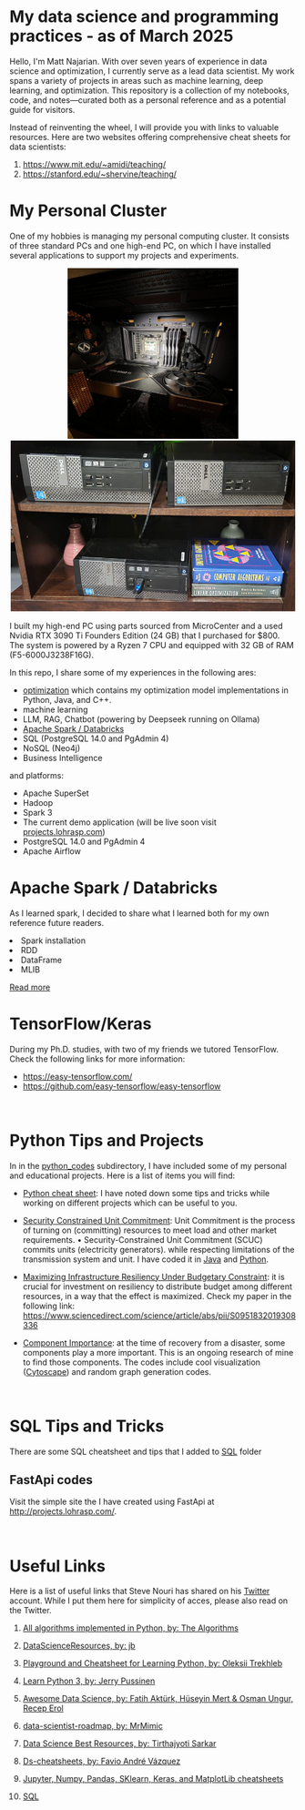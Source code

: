 # My data science and programming practices - as of March 2025 

Hello, I'm Matt Najarian. With over seven years of experience in data science and optimization, I currently serve as a lead data scientist. My work spans a variety of projects in areas such as machine learning, deep learning, and optimization. This repository is a collection of my notebooks, code, and notes—curated both as a personal reference and as a potential guide for visitors.

Instead of reinventing the wheel, I will provide you with links to valuable resources. Here are two websites offering comprehensive cheat sheets for data scientists:
1. https://www.mit.edu/~amidi/teaching/ </br>
2. https://stanford.edu/~shervine/teaching/

# My Personal Cluster

One of my hobbies is managing my personal computing cluster. It consists of three standard PCs and one high-end PC, on which I have installed several applications to support my projects and experiments.
<p align="center">
<img src="./media/eniacw.jpg" alt="Description" width="300" height="300">
<img src="./media/home_cluster_m_najarian2.jpg" alt="Description" width="500" height="300">
</p>

I built my high-end PC using parts sourced from MicroCenter and a used Nvidia RTX 3090 Ti Founders Edition (24 GB) that I purchased for $800. The system is powered by a Ryzen 7 CPU and equipped with 32 GB of RAM (F5-6000J3238F16G).

In this repo, I share some of my experiences in the following ares:
- [optimization](./optimization/README.md) which contains my optimization model implementations  in Python, Java, and C++.
- machine learning
- LLM, RAG, Chatbot (powering by Deepseek running on Ollama)
- [Apache Spark / Databricks](./apache_spark/README.md)
- SQL (PostgreSQL 14.0 and PgAdmin 4)
- NoSQL (Neo4j) 
- Business Intelligence


 and platforms:
- Apache SuperSet
- Hadoop
- Spark 3
- The current demo application (will be live soon visit [projects.lohrasp.com](http://projects.lohrasp.com/))
- PostgreSQL 14.0 and PgAdmin 4
- Apache Airflow

# Apache Spark / Databricks
As I learned spark, I decided to share what I learned both for my own reference future readers.
<li>Spark installation
<li>RDD
<li>DataFrame
<li>MLIB
</br>


<a href="https://github.com/lohraspco/data-science/tree/master/spark_practice/">Read more</a>

# TensorFlow/Keras
During my Ph.D. studies, with two of my friends we tutored TensorFlow. Check the following links for more information:
- https://easy-tensorflow.com/
- https://github.com/easy-tensorflow/easy-tensorflow

</br>

# Python Tips and Projects

In in the <a href="https://github.com/lohraspco/data-science/tree/master/python_codes/">python_codes</a> subdirectory, I have included some of my personal and educational projects. Here is a list of items you will find: 

- <a href="https://github.com/lohraspco/data-science/blob/master/python_codes/python_cheat_sheet.ipynb"> Python cheat sheet</a>: I have noted down some tips and tricks while working on different projects which can be useful to you. 

- <a href="https://github.com/lohraspco/data-science/tree/master/python_codes/unit_commitment" style="bold">Security Constrained Unit Commitment</a>: Unit Commitment is the process of turning on (committing) resources to meet load and other market requirements. • Security-Constrained Unit Commitment (SCUC) commits units (electricity generators). while respecting limitations of the transmission system and unit. I have coded it in <a href="https://github.com/lohraspco/data-science/tree/master/Java_and_CPP/unit_commitment_Java">Java</a> and <a href="https://github.com/lohraspco/data-science/tree/master/python_codes/unit_commitment">Python</a>. 

- <a href="https://github.com/lohraspco/data-science/tree/master/python_codes/investment">Maximizing Infrastructure Resiliency Under Budgetary Constraint</a>: it is crucial for investment on resiliency to distribute budget among different resources, in a way that the effect is maximized. Check my paper in the following link:
https://www.sciencedirect.com/science/article/abs/pii/S0951832019308336

- <a href="https://github.com/lohraspco/data-science/tree/master/python_codes/component_importance">Component Importance</a>: at the time of recovery from a disaster, some components play a more important. This is an ongoing research of mine to find those components. The codes include cool visualization (<a href="https://cytoscape.org/">Cytoscape</a>) and random graph generation codes.  


</br>

# SQL Tips and Tricks
There are some SQL cheatsheet and tips that I added to [SQL](https://github.com/lohraspco/data-science/tree/master/SQL) folder

## FastApi codes
Visit the simple site the I have created using FastApi at http://projects.lohrasp.com/.


</br>

# Useful Links
Here is a list of useful links that Steve Nouri has shared on his [Twitter](https://www.linkedin.com/in/stevenouri?miniProfileUrn=urn%3Ali%3Afs_miniProfile%3AACoAAAj_qcABebPCFHyk-0_-nNFZsxiGnzK5i6c&lipi=urn%3Ali%3Apage%3Ad_flagship3_feed%3BqMLBp%2FEXQ1e2hvalwm580g%3D%3D&licu=urn%3Ali%3Acontrol%3Ad_flagship3_feed-actor_container&lici=YuWZTkjVPY88%2B%2BlL9xXKFg%3D%3D) account. While I put them here for simplicity of acces, please also read on the Twitter. 

1. [All algorithms implemented in Python, by: The Algorithms](https://github.com/TheAlgorithms/Python)

2. [DataScienceResources, by: jb](https://github.com/jonathan-bower/DataScienceResources)

3. [Playground and Cheatsheet for Learning Python, by: Oleksii Trekhleb](https://github.com/trekhleb/learn-python)

4. [Learn Python 3, by: Jerry Pussinen](https://github.com/jerry-git/learn-python3)

5. [Awesome Data Science, by: Fatih Aktürk, Hüseyin Mert & Osman Ungur, Recep Erol](https://github.com/academic/awesome-datascience)

6. [data-scientist-roadmap, by: MrMimic](https://github.com/MrMimic/data-scientist-roadmap)

7. [Data Science Best Resources, by: Tirthajyoti Sarkar](https://github.com/tirthajyoti/Data-science-best-resources/blob/master/README.md)

8. [Ds-cheatsheets, by: Favio André Vázquez](https://github.com/FavioVazquez/ds-cheatsheets)

9. [Jupyter, Numpy, Pandas, SKlearn, Keras, and MatplotLib cheatsheets ](https://github.com/lemoz/Cheatsheets)


10. [SQL](https://www.stratascratch.com/blog/sql-interview-questions-you-must-prepare-the-ultimate-guide/)